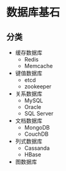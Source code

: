 # 数据库基石

## 分类

* 缓存数据库
  * Redis
  * Memcache
* 键值数据库
  * etcd
  * zookeeper
* 关系数据库
  * MySQL
  * Oracle
  * SQL Server
* 文档数据库
  * MongoDB
  * CouchDB
* 列式数据库
  * Cassanda
  * HBase
* 图数据库
